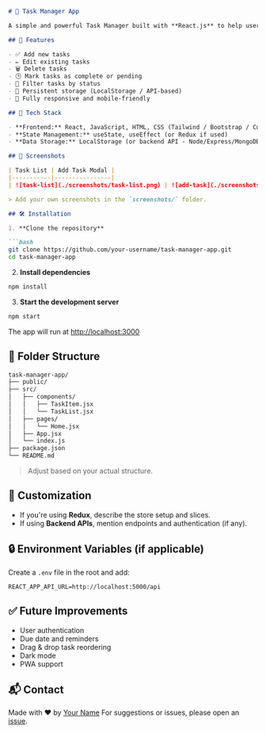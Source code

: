 ````markdown
# 📝 Task Manager App

A simple and powerful Task Manager built with **React.js** to help users create, update, delete, and manage daily tasks efficiently. It features an intuitive UI and local storage or backend integration for persistent task management.

## 🚀 Features

- ✅ Add new tasks
- ✏️ Edit existing tasks
- 🗑️ Delete tasks
- 🕒 Mark tasks as complete or pending
- 📅 Filter tasks by status
- 💾 Persistent storage (LocalStorage / API-based)
- 📱 Fully responsive and mobile-friendly

## 🧰 Tech Stack

- **Frontend:** React, JavaScript, HTML, CSS (Tailwind / Bootstrap / Custom)
- **State Management:** useState, useEffect (or Redux if used)
- **Data Storage:** LocalStorage (or backend API - Node/Express/MongoDB)

## 📸 Screenshots

| Task List | Add Task Modal |
|-----------|----------------|
| ![task-list](./screenshots/task-list.png) | ![add-task](./screenshots/add-task.png) |

> Add your own screenshots in the `screenshots/` folder.

## 🛠️ Installation

1. **Clone the repository**

```bash
git clone https://github.com/your-username/task-manager-app.git
cd task-manager-app
````

2. **Install dependencies**

```bash
npm install
```

3. **Start the development server**

```bash
npm start
```

The app will run at [http://localhost:3000](http://localhost:3000)

## 📁 Folder Structure

```bash
task-manager-app/
├── public/
├── src/
│   ├── components/
│   │   ├── TaskItem.jsx
│   │   └── TaskList.jsx
│   ├── pages/
│   │   └── Home.jsx
│   ├── App.jsx
│   └── index.js
├── package.json
└── README.md
```

> Adjust based on your actual structure.

## 🔧 Customization

* If you're using **Redux**, describe the store setup and slices.
* If using **Backend APIs**, mention endpoints and authentication (if any).

## 🔒 Environment Variables (if applicable)

Create a `.env` file in the root and add:

```env
REACT_APP_API_URL=http://localhost:5000/api
```

## ✅ Future Improvements

* User authentication
* Due date and reminders
* Drag & drop task reordering
* Dark mode
* PWA support

## 📬 Contact

Made with ❤️ by [Your Name](https://github.com/prathamaher)
For suggestions or issues, please open an [issue](https://github.com/prathamaher/task-manager-app/issues).

```
